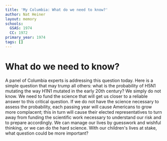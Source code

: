 ```yaml
---
title: 'My Columbia: What do we need to know?'
author: Nat Heiner
layout: memory
schools:
  GSAS: 1974
  CC: 1972
primary_year: 1974
tags: []
---
```

# What do we need to know?

A panel of Columbia experts is addressing this question today. Here is a simple question that may trump all others: what is the probability of H5N1 mutating the way H1N1 mutated in the early 20th century? We simply do not know. We need to fund the science that will get us closer to a reliable answer to this critical question. If we do not have the science necessary to assess the probability, each passing year will cause Americans to grow more complacent; this in turn will cause their elected representatives to turn away from funding the scientific work necessary to understand our risk and to prepare accordingly. We can manage our lives by guesswork and wishful thinking, or we can do the hard science. With our children's lives at stake, what question could be more important?
